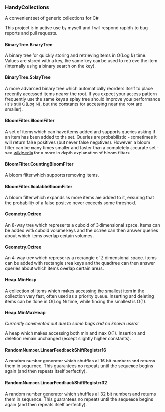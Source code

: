 ### HandyCollections

A convenient set of generic collections for C#

This project is in active use by myself and I will respond rapidly to bug reports and pull requests.

#### BinaryTree.BinaryTree
A binary tree for quickly storing and retrieving items in O(Log N) time. Values are stored with a key, the same key can be used to retrieve the item (internally using a binary search on the key).

#### BinaryTree.SplayTree
A more advanced binary tree which automatically reorders itself to place recently accessed items nearer the root. If you expect your access pattern frequently use the same keys a splay tree should improve your performance (it's still O(Log N), but the constants for accessing near the root are smaller).

#### BloomFilter.BloomFilter
A set of items which can have items added and supports queries asking if an item has been added to the set. Queries are probabilistic - sometimes it will return false positives (but never false negatives). However, a bloom filter can be many times smaller and faster than a completely accurate set - see [wikipedia](http://en.wikipedia.org/wiki/Bloom_filter) for a more in depth explanation of bloom filters.

#### BloomFilter.CountingBloomFilter
A bloom filter which supports removing items.

#### BloomFilter.ScalableBloomFilter
A bloom filter which expands as more items are added to it, ensuring that the probability of a false positive never exceeds some threshold.

#### Geometry.Octree
An 8-way tree which represents a cuboid of 3 dimensional space. Items can be added with cuboid volume keys and the octree can then answer queries about which items overlap certain volumes.

#### Geometry.Octree
An 4-way tree which represents a rectangle of 2 dimensional space. Items can be added with rectangle area keys and the quadtree can then answer queries about which items overlap certain areas.

#### Heap.MinHeap
A collection of items which makes accessing the smallest item in the collection very fast, often used as a priority queue. Inserting and deleting items can be done in O(Log N) time, while finding the smallest is O(1).

#### Heap.MinMaxHeap
*Currently commented out due to some bugs and no known users!*

A heap which makes accessing both min and max O(1). Insertion and deletion remain unchanged (except slightly higher constants).

#### RandomNumber.LinearFeedbackShiftRegister16
A random number generator which shuffles all 16 bit numbers and returns them in sequence. This guarantees no repeats until the sequence begins again (and then repeats itself perfectly).

#### RandomNumber.LinearFeedbackShiftRegister32
A random number generator which shuffles all 32 bit numbers and returns them in sequence. This guarantees no repeats until the sequence begins again (and then repeats itself perfectly).